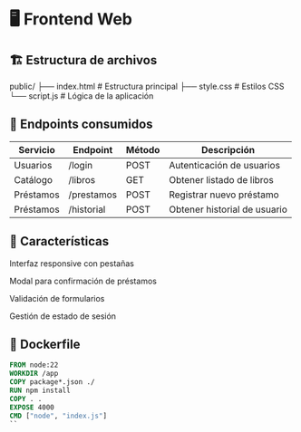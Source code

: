 # 🖥️ Frontend Web

## 🏗️ Estructura de archivos

public/
├── index.html    # Estructura principal
├── style.css     # Estilos CSS
└── script.js     # Lógica de la aplicación

## 🔌 Endpoints consumidos

| Servicio  | Endpoint    | Método | Descripción                     |
|-----------|-------------|--------|---------------------------------|
| Usuarios  | /login      | POST   | Autenticación de usuarios       |
| Catálogo  | /libros     | GET    | Obtener listado de libros       |
| Préstamos | /prestamos  | POST   | Registrar nuevo préstamo        |
| Préstamos | /historial  | POST   | Obtener historial de usuario    |

## 🎨 Características

Interfaz responsive con pestañas

Modal para confirmación de préstamos

Validación de formularios

Gestión de estado de sesión

## 🐳 Dockerfile

```dockerfile
FROM node:22
WORKDIR /app
COPY package*.json ./
RUN npm install
COPY . .
EXPOSE 4000
CMD ["node", "index.js"]
``
